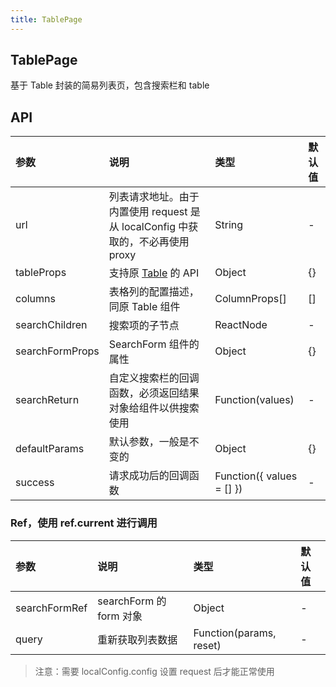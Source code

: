 ```yaml
---
title: TablePage
---
```


## TablePage

基于 Table 封装的简易列表页，包含搜索栏和 table

## API

|参数|说明|类型|默认值|
|:--|:--|:--|:--|
|url|列表请求地址。由于内置使用 request 是从 localConfig 中获取的，不必再使用 proxy |String|-|
|tableProps|支持原 [Table](https://3x.ant.design/components/table-cn/) 的 API|Object|{}|
|columns|表格列的配置描述，同原 Table 组件|ColumnProps[]|[]|
|searchChildren|搜索项的子节点|ReactNode|-|
|searchFormProps|SearchForm 组件的属性|Object|{}|
|searchReturn|自定义搜索栏的回调函数，必须返回结果对象给组件以供搜索使用|Function(values)|-|
|defaultParams|默认参数，一般是不变的|Object|{}|
|success|请求成功后的回调函数|Function({ values = [] })|-|

### Ref，使用 ref.current 进行调用

|参数|说明|类型|默认值|
|:--|:--|:--|:--|
|searchFormRef|searchForm 的 form 对象|Object|-|
|query|重新获取列表数据|Function(params, reset)|-|

> 注意：需要 localConfig.config 设置 request 后才能正常使用
